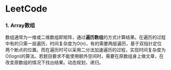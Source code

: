 # LeetCode

### 1. Array数组

数组通常为一维或二维数组即矩阵，通过**遍历数组**的方式计算结果。在遍历的过程中有的只需一层遍历，时间复杂度为O(n)，有的需要两层遍历，基于双指针定位两个断点的位置。而在遍历时可以采用二分法加速遍历的过程，实现时间复杂度为O(logn)的算法。若题目要求不能使用额外空间时，需要在原数组身上做文章，在改变原数组的情况下找出结果。动态规划，递归。







